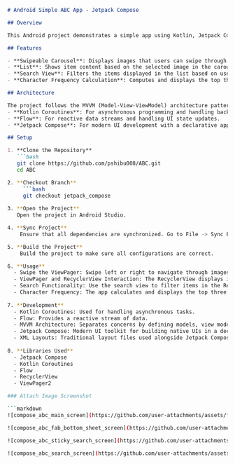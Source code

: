 
```markdown
# Android Simple ABC App - Jetpack Compose

## Overview

This Android project demonstrates a simple app using Kotlin, Jetpack Compose, Kotlin Coroutines, Flow, and MVVM architecture. The app features a swipeable carousel at the top and a list below it. The displayed items in the list are dependent on the currently selected image in the carousel. Additionally, the app includes a search functionality and calculates the top three most frequent characters from the displayed item list.

## Features

- **Swipeable Carousel**: Displays images that users can swipe through.
- **List**: Shows item content based on the selected image in the carousel.
- **Search View**: Filters the items displayed in the list based on user input.
- **Character Frequency Calculation**: Computes and displays the top three most frequent characters from the currently displayed items.

## Architecture

The project follows the MVVM (Model-View-ViewModel) architecture pattern and uses:
- **Kotlin Coroutines**: For asynchronous programming and handling background tasks.
- **Flow**: For reactive data streams and handling UI state updates.
- **Jetpack Compose**: For modern UI development with a declarative approach.

## Setup

1. **Clone the Repository**
   ```bash
   git clone https://github.com/pshibu008/ABC.git
   cd ABC

2. **Checkout Branch**
     ```bash
     git checkout jetpack_compose
     
3. **Open the Project**
   Open the project in Android Studio.

4. **Sync Project**
    Ensure that all dependencies are synchronized. Go to File -> Sync Project with Gradle Files.

5. **Build the Project**
    Build the project to make sure all configurations are correct.

6. **Usage**
  - Swipe the ViewPager: Swipe left or right to navigate through images in the ViewPager carousel.
  - ViewPager and RecyclerView Interaction: The RecyclerView displays items related to the currently selected image in the ViewPager.
  - Search Functionality: Use the search view to filter items in the RecyclerView.
  - Character Frequency: The app calculates and displays the top three most frequent characters from the currently visible items in the RecyclerView.
    
7. **Development**
  - Kotlin Coroutines: Used for handling asynchronous tasks.
  - Flow: Provides a reactive stream of data.
  - MVVM Architecture: Separates concerns by defining models, view models, and views.
  - Jetpack Compose: Modern UI toolkit for building native UIs in a declarative manner.
  - XML Layouts: Traditional layout files used alongside Jetpack Compose for certain UI elements.
    
8. **Libraries Used**
  - Jetpack Compose
  - Kotlin Coroutines
  - Flow
  - RecyclerView
  - ViewPager2

### Attach Image Screenshot

```markdown
![compose_abc_main_screen](https://github.com/user-attachments/assets/f48a9176-1ef3-4791-bc44-572877381498)

![compose_abc_fab_bottom_sheet_screen](https://github.com/user-attachments/assets/d9f5a536-e6ac-4972-9b93-2c40fdd2445c)

![compose_abc_sticky_search_screen](https://github.com/user-attachments/assets/945a7570-33de-4b3a-95b8-ec88c427c785)

![compose_abc_search_screen](https://github.com/user-attachments/assets/70395c77-9a68-4391-817b-0da2e24a79d5)




